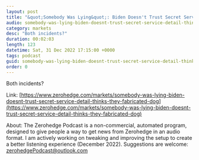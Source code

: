 ```yaml
---
layout: post
title: "&quot;Somebody Was Lying&quot;: Biden Doesn't Trust Secret Service Detail, Thinks They Fabricated Dog Biting Incident"
audio: somebody-was-lying-biden-doesnt-trust-secret-service-detail-thinks-they-fabricated-dog-8
category: markets
desc: "Both incidents?"
duration: 00:02:03
length: 123
datetime: Sat, 31 Dec 2022 17:15:00 +0000
tags: podcast
guid: somebody-was-lying-biden-doesnt-trust-secret-service-detail-thinks-they-fabricated-dog-0
order: 0
---
```

Both incidents?

Link: [https://www.zerohedge.com/markets/somebody-was-lying-biden-doesnt-trust-secret-service-detail-thinks-they-fabricated-dog](https://www.zerohedge.com/markets/somebody-was-lying-biden-doesnt-trust-secret-service-detail-thinks-they-fabricated-dog)

About: The Zerohedge Podcast is a non-commercial, automated program, designed to give people a way to get news from Zerohedge in an audio format.  I am actively working on tweaking and improving the setup to create a better listening experience (December 2022).  Suggestions are welcome: [zerohedgePodcast@outlook.com](mailto:zerohedgePodcast@outlook.com)